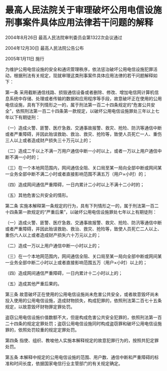 # 最高人民法院关于审理破坏公用电信设施刑事案件具体应用法律若干问题的解释

2004年8月26日 最高人民法院审判委员会第1322次会议通过

2004年12月30日 最高人民法院公告公布

2005年1月11日 施行



为维护公用电信设施的安全和通讯管理秩序，依法惩治破坏公用电信设施犯罪活动，根据刑法有关规定，现就审理这类刑事案件具体应用法律的若干问题解释如下：

第一条 采用截断通信线路、损毁通信设备或者删除、修改、增加电信网计算机信息系统中存储、处理或者传输的数据和应用程序等手段，故意破坏正在使用的公用电信设施，具有下列情形之一的，属于刑法第一百二十四条规定的“危害公共安全”，依照刑法第一百二十四条第一款规定，以破坏公用电信设施罪处三年以上七年以下有期徒刑：

（一）造成火警、匪警、医疗急救、交通事故报警、救灾、抢险、防汛等通信中断或者严重障碍，并因此贻误救助、救治、救灾、抢险等，致使人员死亡一人、重伤三人以上或者造成财产损失三十万元以上的；

（二）造成二千以上不满一万用户通信中断一小时以上，或者一万以上用户通信中断不满一小时的；

（三）在一个本地网范围内，网间通信全阻、关口局至某一局向全部中断或网间某一业务全部中断不满二小时或者直接影响范围不满五万（用户×小时）的；

（四）造成网间通信严重障碍，一日内累计二小时以上不满十二小时的；

（五）其他危害公共安全的情形。

第二条 实施本解释第一条规定的行为，具有下列情形之一的，属于刑法第一百二十四条第一款规定的“严重后果”，以破坏公用电信设施罪处七年以上有期徒刑：

（一）造成火警、匪警、医疗急救、交通事故报警、救灾、抢险、防汛等通信中断或者严重障碍，并因此贻误救助、救治、救灾、抢险等，致使人员死亡二人以上、重伤六人以上或者造成财产损失六十万元以上的；

（二）造成一万以上用户通信中断一小时以上的；

（三）在一个本地网范围内，网间通信全阻、关口局至某一局向全部中断或网间某一业务全部中断二小时以上或者直接影响范围五万（用户×小时）以上的；

（四）造成网间通信严重障碍，一日内累计十二小时以上的；

（五）造成其他严重后果的。

第三条 故意破坏正在使用的公用电信设施尚未危害公共安全，或者故意毁坏尚未投入使用的公用电信设施，造成财物损失，构成犯罪的，依照刑法第二百七十五条规定，以故意毁坏财物罪定罪处罚。

盗窃公用电信设施价值数额不大，但是构成危害公共安全犯罪的，依照刑法第一百二十四条的规定定罪处罚；盗窃公用电信设施同时构成盗窃罪和破坏公用电信设施罪的，依照处罚较重的规定定罪处罚。

第四条 指使、组织、教唆他人实施本解释规定的故意犯罪行为的，按照共犯定罪处罚。

第五条 本解释中规定的公用电信设施的范围、用户数、通信中断和严重障碍的标准和时间长度，依据国家电信行业主管部门的有关规定确定。